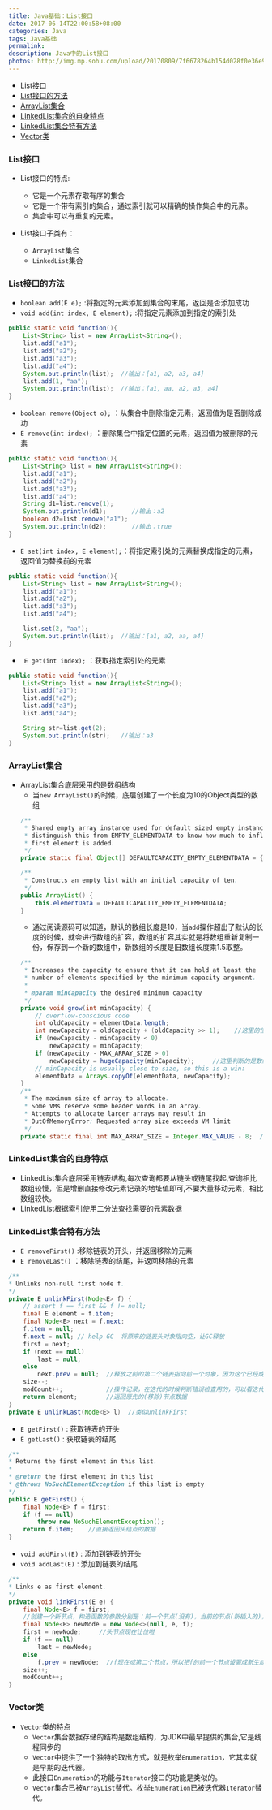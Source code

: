 ```yaml
---
title: Java基础：List接口
date: 2017-06-14T22:00:58+08:00
categories: Java
tags: Java基础
permalink: 
description: Java中的List接口
photos: http://img.mp.sohu.com/upload/20170809/7f6678264b154d028f0e36e9159c8e9a.png
---
```

<!-- TOC -->

- [List接口](#list%E6%8E%A5%E5%8F%A3)
- [List接口的方法](#list%E6%8E%A5%E5%8F%A3%E7%9A%84%E6%96%B9%E6%B3%95)
- [ArrayList集合](#arraylist%E9%9B%86%E5%90%88)
- [LinkedList集合的自身特点](#linkedlist%E9%9B%86%E5%90%88%E7%9A%84%E8%87%AA%E8%BA%AB%E7%89%B9%E7%82%B9)
- [LinkedList集合特有方法](#linkedlist%E9%9B%86%E5%90%88%E7%89%B9%E6%9C%89%E6%96%B9%E6%B3%95)
- [Vector类](#vector%E7%B1%BB)

<!-- /TOC -->
### List接口
- List接口的特点:
    - 它是一个元素存取有序的集合
    - 它是一个带有索引的集合，通过索引就可以精确的操作集合中的元素。
    - 集合中可以有重复的元素。

- List接口子类有：
    - `ArrayList`集合
    - `LinkedList`集合

### List接口的方法
- `boolean add(E e);` :将指定的元素添加到集合的末尾，返回是否添加成功
- `void add(int index, E element);`  :将指定元素添加到指定的索引处
```java
public static void function(){
    List<String> list = new ArrayList<String>();
    list.add("a1");
    list.add("a2");
    list.add("a3");
    list.add("a4");
    System.out.println(list);  //输出：[a1, a2, a3, a4]
    list.add(1, "aa");
    System.out.println(list);  //输出：[a1, aa, a2, a3, a4]
}
```

<!--more-->
- `boolean remove(Object o);`  ：从集合中删除指定元素，返回值为是否删除成功
- `E remove(int index);` ：删除集合中指定位置的元素，返回值为被删除的元素
```java
public static void function(){
    List<String> list = new ArrayList<String>();
    list.add("a1");
    list.add("a2");
    list.add("a3");
    list.add("a4");
    String d1=list.remove(1);
	System.out.println(d1);       //输出：a2
	boolean d2=list.remove("a1");
	System.out.println(d2);       //输出：true
}
```
- `E set(int index, E element);`：将指定索引处的元素替换成指定的元素，返回值为替换前的元素
```java
public static void function(){
    List<String> list = new ArrayList<String>();
    list.add("a1");
    list.add("a2");
    list.add("a3");
    list.add("a4");

    list.set(2, "aa");
	System.out.println(list);  //输出：[a1, a2, aa, a4]
}
```

- ` E get(int index);` ：获取指定索引处的元素
```java
public static void function(){
    List<String> list = new ArrayList<String>();
    list.add("a1");
    list.add("a2");
    list.add("a3");
    list.add("a4");

    String str=list.get(2);
	System.out.println(str);   //输出：a3
}
```

### ArrayList集合
- ArrayList集合底层采用的是数组结构
    - 当`new ArrayList()`的时候，底层创建了一个长度为10的Object类型的数组
    ```java
    /**
     * Shared empty array instance used for default sized empty instances. We
     * distinguish this from EMPTY_ELEMENTDATA to know how much to inflate when
     * first element is added.
     */
    private static final Object[] DEFAULTCAPACITY_EMPTY_ELEMENTDATA = {};

    /**
     * Constructs an empty list with an initial capacity of ten.
     */
    public ArrayList() {
        this.elementData = DEFAULTCAPACITY_EMPTY_ELEMENTDATA;
    }

    ``` 
    - 通过阅读源码可以知道，默认的数组长度是10，当`add`操作超出了默认的长度的时候，就会进行数组的扩容，数组的扩容其实就是将数组重新复制一份，保存到一个新的数组中，新数组的长度是旧数组长度乘1.5取整。
    ```java
    /**
     * Increases the capacity to ensure that it can hold at least the
     * number of elements specified by the minimum capacity argument.
     *
     * @param minCapacity the desired minimum capacity
     */
    private void grow(int minCapacity) {
        // overflow-conscious code
        int oldCapacity = elementData.length;
        int newCapacity = oldCapacity + (oldCapacity >> 1);    //这里的位移操作相当于就是给旧数组乘1.5取整
        if (newCapacity - minCapacity < 0)
            newCapacity = minCapacity;
        if (newCapacity - MAX_ARRAY_SIZE > 0)
            newCapacity = hugeCapacity(minCapacity);     //这里判断的是数组是否超过了规定的数组最大容量，超过的话就返回int数值的最大值
        // minCapacity is usually close to size, so this is a win:
        elementData = Arrays.copyOf(elementData, newCapacity);
    }
    /**
     * The maximum size of array to allocate.
     * Some VMs reserve some header words in an array.
     * Attempts to allocate larger arrays may result in
     * OutOfMemoryError: Requested array size exceeds VM limit
     */
    private static final int MAX_ARRAY_SIZE = Integer.MAX_VALUE - 8;  //数组默认的最大容量为int类型的最大值减8
    ```


### LinkedList集合的自身特点
- LinkedList集合底层采用链表结构,每次查询都要从链头或链尾找起,查询相比数组较慢，但是增删直接修改元素记录的地址值即可,不要大量移动元素，相比数组较快。
- LinkedList根据索引使用二分法查找需要的元素数据

### LinkedList集合特有方法
- `E removeFirst()` :移除链表的开头，并返回移除的元素
- `E removeLast()` ：移除链表的结尾，并返回移除的元素
```java
/**
* Unlinks non-null first node f.
*/
private E unlinkFirst(Node<E> f) {
    // assert f == first && f != null;
    final E element = f.item;
    final Node<E> next = f.next;
    f.item = null;
    f.next = null; // help GC  将原来的链表头对象指向空，让GC释放
    first = next;
    if (next == null)
        last = null;
    else
        next.prev = null;  //释放之前的第二个链表指向前一个对象，因为这个已经成为first了
    size--;
    modCount++;            //操作记录，在迭代的时候判断错误检查用的，可以看迭代的那篇博客
    return element;        //返回原先的(移除)节点数据
}
private E unlinkLast(Node<E> l)  //类似unlinkFirst
```

- `E getFirst()` : 获取链表的开头
- `E getLast()`  : 获取链表的结尾
```java
/**
* Returns the first element in this list.
*
* @return the first element in this list
* @throws NoSuchElementException if this list is empty
*/
public E getFirst() {
    final Node<E> f = first;
    if (f == null)
        throw new NoSuchElementException();
    return f.item;    //直接返回头结点的数据
}
```
- `void addFirst(E)` : 添加到链表的开头
- `void addLast(E)` : 添加到链表的结尾
```java
/**
* Links e as first element.
*/
private void linkFirst(E e) {
    final Node<E> f = first;
    //创建一个新节点，构造函数的参数分别是：前一个节点(没有)，当前的节点(新插入的)，后一个节点(之前的头结点)
    final Node<E> newNode = new Node<>(null, e, f);  
    first = newNode;     //头节点现在让位啦
    if (f == null)
        last = newNode;
    else
        f.prev = newNode;  //f现在成第二个节点，所以把f的前一个节点设置成新生成的节点啦
    size++;
    modCount++;
}
```

### Vector类
- `Vector`类的特点
    - `Vector`集合数据存储的结构是数组结构，为JDK中最早提供的集合,它是线程同步的
    - `Vector`中提供了一个独特的取出方式，就是枚举`Enumeration`，它其实就是早期的迭代器。
    - 此接口`Enumeration`的功能与`Iterator`接口的功能是类似的。
    - `Vector`集合已被`ArrayList`替代。枚举`Enumeration`已被迭代器`Iterator`替代。